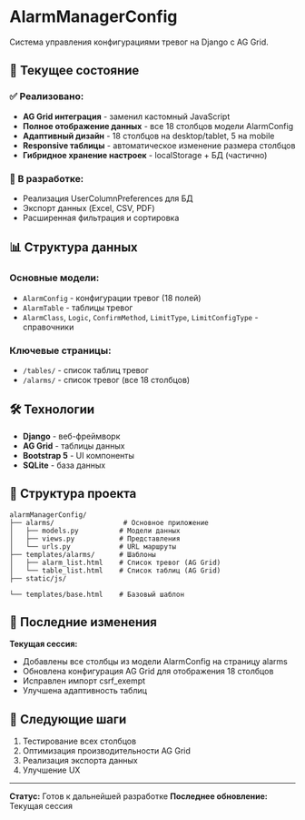 # AlarmManagerConfig

Система управления конфигурациями тревог на Django с AG Grid.

## 🚀 Текущее состояние

### ✅ Реализовано:
- **AG Grid интеграция** - заменил кастомный JavaScript
- **Полное отображение данных** - все 18 столбцов модели AlarmConfig
- **Адаптивный дизайн** - 18 столбцов на desktop/tablet, 5 на mobile
- **Responsive таблицы** - автоматическое изменение размера столбцов
- **Гибридное хранение настроек** - localStorage + БД (частично)

### 🔄 В разработке:
- Реализация UserColumnPreferences для БД
- Экспорт данных (Excel, CSV, PDF)
- Расширенная фильтрация и сортировка

## 📊 Структура данных

### Основные модели:
- `AlarmConfig` - конфигурации тревог (18 полей)
- `AlarmTable` - таблицы тревог
- `AlarmClass`, `Logic`, `ConfirmMethod`, `LimitType`, `LimitConfigType` - справочники

### Ключевые страницы:
- `/tables/` - список таблиц тревог
- `/alarms/` - список тревог (все 18 столбцов)

## 🛠 Технологии

- **Django** - веб-фреймворк
- **AG Grid** - таблицы данных
- **Bootstrap 5** - UI компоненты
- **SQLite** - база данных

## 📁 Структура проекта

```
alarmManagerConfig/
├── alarms/                 # Основное приложение
│   ├── models.py          # Модели данных
│   ├── views.py           # Представления
│   └── urls.py            # URL маршруты
├── templates/alarms/      # Шаблоны
│   ├── alarm_list.html    # Список тревог (AG Grid)
│   └── table_list.html    # Список таблиц (AG Grid)
├── static/js/

└── templates/base.html    # Базовый шаблон
```

## 🎯 Последние изменения

**Текущая сессия:**
- Добавлены все столбцы из модели AlarmConfig на страницу alarms
- Обновлена конфигурация AG Grid для отображения 18 столбцов
- Исправлен импорт csrf_exempt
- Улучшена адаптивность таблиц

## 📝 Следующие шаги

1. Тестирование всех столбцов
2. Оптимизация производительности AG Grid
3. Реализация экспорта данных
4. Улучшение UX

---

**Статус:** Готов к дальнейшей разработке
**Последнее обновление:** Текущая сессия 
